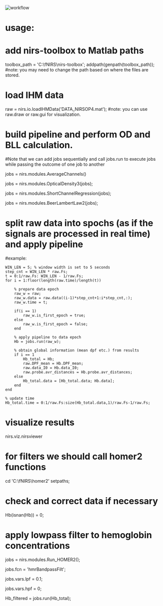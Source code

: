 ![workflow](https://user-images.githubusercontent.com/20672666/141788056-6bd2ed09-f615-4eb2-b530-e7a707af38bd.jpg)

# usage: 

# add nirs-toolbox to Matlab paths 
toolbox_path = 'C:\fNIRS\nirs-toolbox';
addpath(genpath(toolbox_path));
#note: you may need to change the path based on where the files are stored.

# load IHM data
raw = nirs.io.loadIHMData('DATA_NIRSOP4.mat'); 
#note: you can use raw.draw or raw.gui for visualization.

# build pipeline and perform OD and BLL calculation. 
#Note that we can add jobs sequentially and call jobs.run to execute jobs while passing the outcome of one job to another

jobs = nirs.modules.AverageChannels()

jobs = nirs.modules.OpticalDensity3(jobs);

jobs = nirs.modules.ShortChannelRegression(jobs);

jobs = nirs.modules.BeerLambertLaw2(jobs);

# split raw data into spochs (as if the signals are processed in real time) and apply pipeline
#example:

    WIN_LEN = 5; % window width is set to 5 seconds 
    step_cnt = WIN_LEN * raw.Fs;
    t = 0:1/raw.Fs: WIN_LEN - 1/raw.Fs;
    for i = 1:floor(length(raw.time)/length(t))

        % prepare data epoch
        raw_w = raw;
        raw_w.data = raw.data((i-1)*step_cnt+1:i*step_cnt,:);
        raw_w.time = t;

        if(i == 1)
            raw_w.is_first_epoch = true;
        else 
            raw_w.is_first_epoch = false;
        end

        % apply pipeline to data epoch
        Hb = jobs.run(raw_w);

        % obtain global information (mean dpf etc.) from results 
        if i == 1
            Hb_total = Hb;
            raw.DPF_mean = Hb.DPF_mean;
            raw.data_I0 = Hb.data_I0;
            raw.probe.avr_distances = Hb.probe.avr_distances;
        else
            Hb_total.data = [Hb_total.data; Hb.data];
        end
    end

    % update time
    Hb_total.time = 0:1/raw.Fs:size(Hb_total.data,1)/raw.Fs-1/raw.Fs;


# visualize results
nirs.viz.nirsviewer

# for filters we should call homer2 functions
cd 'C:\fNIRS\homer2'
setpaths;

# check and correct data if necessary
Hb(isnan(Hb)) = 0;

# apply lowpass filter to hemoglobin concentrations 
jobs = nirs.modules.Run_HOMER2();

jobs.fcn = 'hmrBandpassFilt';

jobs.vars.lpf = 0.1;

jobs.vars.hpf = 0;

Hb_filtered = jobs.run(Hb_total);
